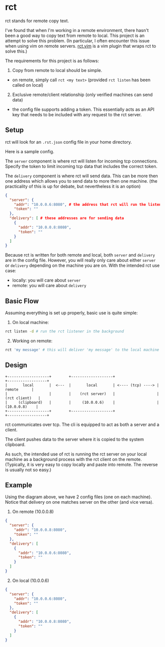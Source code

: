 # rct

rct stands for remote copy text.

I've found that when I'm working in a remote environment, there hasn't been a good way to copy text from remote to local.
This project is an attempt to solve this problem.
(In particular, I often encounter this issue when using vim on remote servers. [rct.vim](https://github.com/jcocozza/rct.vim) is a vim plugin that wraps rct to solve this.)

The requirements for this project is as follows:

1. Copy from remote to local should be simple.

- on remote, simply call `rct <my text>` (provided `rct listen` has been called on local)

2. Exclusive remote/client relationship (only verified machines can send data)

- the config file supports adding a token. This essentially acts as an API key that needs to be included with any request to the rct server.

## Setup

rct will look for an `.rst.json` config file in your home directory.

Here is a sample config.

The `server` component is where rct will listen for incoming tcp connections.
Specify the token to limit incoming tcp data that includes the correct token.

The `delivery` component is where rct will send data.
This can be more then one address which allows you to send data to more then one machine.
(the practicality of this is up for debate, but nevertheless it is an option)

```json
{
  "server": {
    "addr": "10.0.0.6:8080", # the address that rct will run the listen server (in this case, 10.0.0.6 is the address of the local machine)
    "token": ""
  },
  "delivery": [ # these addresses are for sending data
    {
      "addr": "10.0.0.8:8080",
      "token": ""
    }
  ]
}
```

Because rct is written for both remote and local, both `server` and `delivery` are in the config file.
However, you will really only care about either `server` or `delivery` depending on the machine you are on.
With the intended rct use case:

- locally: you will care about `server`
- remote: you will care about `delivery`

## Basic Flow

Assuming everything is set up properly, basic use is quite simple:

1. On local machine:

```bash
rct listen -d # run the rct listener in the background
```

2. Working on remote:

```bash
rct 'my message' # this will deliver 'my message' to the local machine's clipboard
```

## Design

```
+-------------------+        +-------------------+                   +------------------+
|       local       |  <---  |       local       | <---- (tcp) ----> |      remote      |
|                   |        |    (rct server)   |                   |   (rct client)   |
|     (clipboard)   |        |     (10.0.0.6)    |                   |    (10.0.0.8)    |
+-------------------+        +-------------------+                   +------------------+
```

rct communicates over tcp.
The cli is equipped to act as both a server and a client.

The client pushes data to the server where it is copied to the system clipboard.

As such, the intended use of rct is running the rct server on your local machine as a background process with the rct client on the remote.
(Typically, it is very easy to copy locally and paste into remote. The reverse is usually not so easy.)

## Example

Using the diagram above, we have 2 config files (one on each machine).
Notice that delivery on one matches server on the other (and vice versa).
1. On remote (10.0.0.8)
```json
{
  "server": {
    "addr": "10.0.0.8:8080",
    "token": ""
  },
  "delivery": [
    {
      "addr": "10.0.0.6:8080",
      "token": ""
    }
  ]
}
```
2. On local (10.0.0.6)
```json
{
  "server": {
    "addr": "10.0.0.6:8080",
    "token": ""
  },
  "delivery": [
    {
      "addr": "10.0.0.8:8080",
      "token": ""
    }
  ]
}
```

